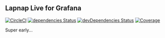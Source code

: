 ## Lapnap Live for Grafana

[![CircleCI](https://circleci.com/gh/lapnap/grafana-live-app/tree/master.svg?style=svg)](https://circleci.com/gh/lapnap/grafana-live-app/tree/master)
[![dependencies Status](https://david-dm.org/lapnap/grafana-live-app/status.svg)](https://david-dm.org/lapnap/grafana-live-app)
[![devDependencies Status](https://david-dm.org/lapnap/grafana-live-app/dev-status.svg)](https://david-dm.org/lapnap/grafana-live-app?type=dev)
[![Coverage](https://circleci.com/api/v1.1/project/github/lapnap/grafana-live-app/latest/artifacts/0/home/circleci/repo/coverage/badge-lines.svg)](https://circleci.com/api/v1.1/project/github/lapnap/grafana-live-app/latest/artifacts/0/home/circleci/repo/coverage/lcov-report/index.html)

Super early...
